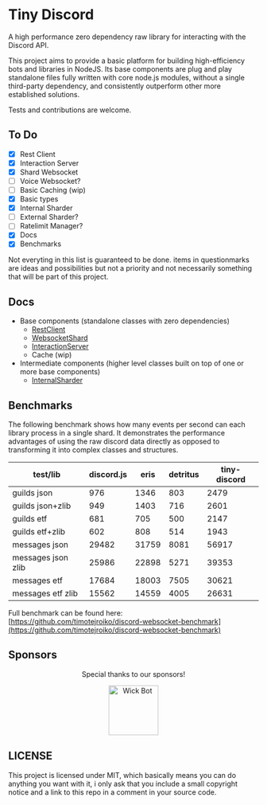 # Tiny Discord

A high performance zero dependency raw library for interacting with the Discord API.

This project aims to provide a basic platform for building high-efficiency bots and libraries in NodeJS. Its base components are plug and play standalone files fully written with core node.js modules, without a single third-party dependency, and consistently outperform other more established solutions.

Tests and contributions are welcome.

## To Do

- [x] Rest Client
- [x] Interaction Server
- [x] Shard Websocket
- [ ] Voice Websocket?
- [ ] Basic Caching (wip)
- [x] Basic types
- [x] Internal Sharder
- [ ] External Sharder?
- [ ] Ratelimit Manager?
- [x] Docs
- [x] Benchmarks

Not everyting in this list is guaranteed to be done. items in questionmarks are ideas and possibilities but not a priority and not necessarily something that will be part of this project.

## Docs

- Base components (standalone classes with zero dependencies)
  - [RestClient](https://github.com/timotejroiko/tiny-discord/blob/master/docs/RestClient.md)
  - [WebsocketShard](https://github.com/timotejroiko/tiny-discord/blob/master/docs/WebsocketShard.md)
  - [InteractionServer](https://github.com/timotejroiko/tiny-discord/blob/master/docs/InteractionServer.md)
  - Cache (wip)
- Intermediate components (higher level classes built on top of one or more base components)
  - [InternalSharder](https://github.com/timotejroiko/tiny-discord/blob/master/docs/InternalSharder.md)

## Benchmarks

The following benchmark shows how many events per second can each library process in a single shard. It demonstrates the performance advantages of using the raw discord data directly as opposed to transforming it into complex classes and structures.

|test/lib|discord.js|eris|detritus|tiny-discord|
|-|-|-|-|-|
|guilds json|976|1346|803|2479|
|guilds json+zlib|949|1403|716|2601|
|guilds etf|681|705|500|2147|
|guilds etf+zlib|602|808|514|1943|
|messages json|29482|31759|8081|56917|
|messages json zlib|25986|22898|5271|39353|
|messages etf|17684|18003|7505|30621|
|messages etf zlib|15562|14559|4005|26631|

Full benchmark can be found here: [https://github.com/timotejroiko/discord-websocket-benchmark](https://github.com/timotejroiko/discord-websocket-benchmark)

## Sponsors

<p align="center">Special thanks to our sponsors!</p>

<p align="center">
  <a href="https://wickbot.com"><img style="width:100px;height:100px" src="https://wickbot.com/wickking.png" alt="Wick Bot"></a>
</p>

## LICENSE

This project is licensed under MIT, which basically means you can do anything you want with it, i only ask that you include a small copyright notice and a link to this repo in a comment in your source code.
